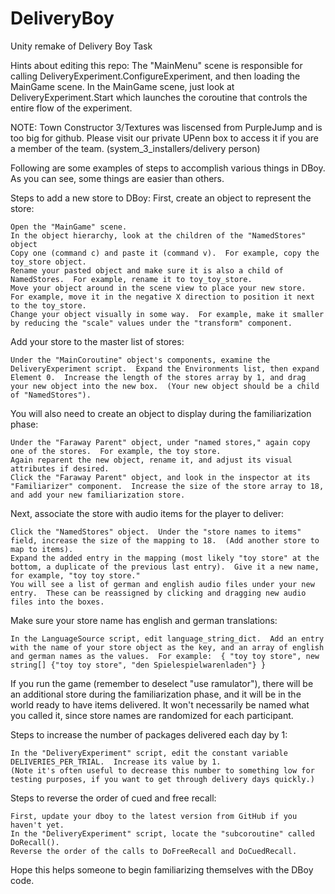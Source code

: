 # DeliveryBoy
Unity remake of Delivery Boy Task

Hints about editing this repo:
The "MainMenu" scene is responsible for calling DeliveryExperiment.ConfigureExperiment, and then loading the MainGame scene.  In the MainGame scene, just look at DeliveryExperiment.Start which launches the coroutine that controls the entire flow of the experiment.

NOTE:
Town Constructor 3/Textures was liscensed from PurpleJump and is too big for github.  Please visit our private UPenn box to access it if you are a member of the team. (system_3_installers/delivery person)

Following are some examples of steps to accomplish various things in DBoy.  As you can see, some things are easier than others.

Steps to add a new store to DBoy:
First, create an object to represent the store:
 

    Open the "MainGame" scene.
    In the object hierarchy, look at the children of the "NamedStores" object
    Copy one (command c) and paste it (command v).  For example, copy the toy_store object.
    Rename your pasted object and make sure it is also a child of NamedStores.  For example, rename it to toy_toy_store.
    Move your object around in the scene view to place your new store.  For example, move it in the negative X direction to position it next to the toy_store.
    Change your object visually in some way.  For example, make it smaller by reducing the "scale" values under the "transform" component.

 

Add your store to the master list of stores:
 
 
 
 

    Under the "MainCoroutine" object's components, examine the DeliveryExperiment script.  Expand the Environments list, then expand Element 0.  Increase the length of the stores array by 1, and drag your new object into the new box.  (Your new object should be a child of "NamedStores").


You will also need to create an object to display during the familiarization phase:
 

    Under the "Faraway Parent" object, under "named stores," again copy one of the stores.  For example, the toy store.
    Again reparent the new object, rename it, and adjust its visual attributes if desired.
    Click the "Faraway Parent" object, and look in the inspector at its "Familiarizer" component.  Increase the size of the store array to 18, and add your new familiarization store.

 

Next, associate the store with audio items for the player to deliver:
 

    Click the "NamedStores" object.  Under the "store names to items" field, increase the size of the mapping to 18.  (Add another store to map to items).
    Expand the added entry in the mapping (most likely "toy store" at the bottom, a duplicate of the previous last entry).  Give it a new name, for example, "toy toy store."
    You will see a list of german and english audio files under your new entry.  These can be reassigned by clicking and dragging new audio files into the boxes.


 
Make sure your store name has english and german translations:

    In the LanguageSource script, edit language_string_dict.  Add an entry with the name of your store object as the key, and an array of english and german names as the values.  For example:  { "toy toy store", new string[] {"toy toy store", "den Spielespielwarenladen"} }

 


If you run the game (remember to deselect "use ramulator"), there will be an additional store during the familiarization phase, and it will be in the world ready to have items delivered.  It won't necessarily be named what you called it, since store names are randomized for each participant.


Steps to increase the number of packages delivered each day by 1:
 

    In the "DeliveryExperiment" script, edit the constant variable DELIVERIES_PER_TRIAL.  Increase its value by 1.
    (Note it's often useful to decrease this number to something low for testing purposes, if you want to get through delivery days quickly.)


 

Steps to reverse the order of cued and free recall:

    First, update your dboy to the latest version from GitHub if you haven't yet.
    In the "DeliveryExperiment" script, locate the "subcoroutine" called DoRecall().
    Reverse the order of the calls to DoFreeRecall and DoCuedRecall.


Hope this helps someone to begin familiarizing themselves with the DBoy code.
